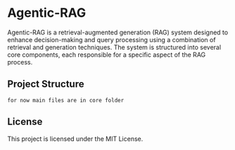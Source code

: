 # Agentic-RAG

Agentic-RAG is a retrieval-augmented generation (RAG) system designed to enhance decision-making and query processing using a combination of retrieval and generation techniques. The system is structured into several core components, each responsible for a specific aspect of the RAG process.

## Project Structure

```
for now main files are in core folder
```



## License

This project is licensed under the MIT License.
